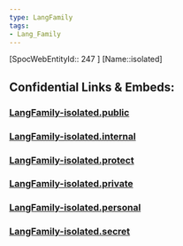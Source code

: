 ```yaml
---
type: LangFamily
tags: 
- Lang_Family
---
```

[SpocWebEntityId:: 247 ]
[Name::isolated]


## Confidential Links & Embeds: 

### [LangFamily-isolated.public](/_public\Language\Lang~Family/LangFamily-isolated.public.md) 

### [LangFamily-isolated.internal](/_internal\Language\Lang~Family/LangFamily-isolated.internal.md) 

### [LangFamily-isolated.protect](/_protect\Language\Lang~Family/LangFamily-isolated.protect.md) 

### [LangFamily-isolated.private](/_private\Language\Lang~Family/LangFamily-isolated.private.md) 

### [LangFamily-isolated.personal](/_personal\Language\Lang~Family/LangFamily-isolated.personal.md) 

### [LangFamily-isolated.secret](/_secret\Language\Lang~Family/LangFamily-isolated.secret.md)

